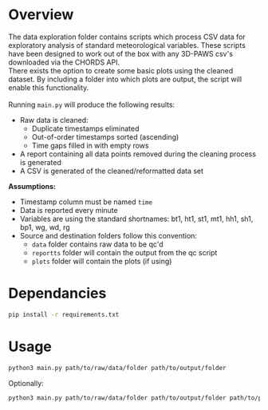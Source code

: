 # Overview
The data exploration folder contains scripts which process CSV data for exploratory analysis of standard meteorological variables.
These scripts have been designed to work out of the box with any 3D-PAWS csv's downloaded via the CHORDS API.<br>
There exists the option to create some basic plots using the cleaned dataset. By including a folder into which plots are output, the script
will enable this functionality.<br>
<br>
Running `main.py` will produce the following results:

- Raw data is cleaned:
  - Duplicate timestamps eliminated
  - Out-of-order timestamps sorted (ascending)
  - Time gaps filled in with empty rows
- A report containing all data points removed during the cleaning process is generated 
- A CSV is generated of the cleaned/reformatted data set

**Assumptions:**

- Timestamp column must be named `time`
- Data is reported every minute
- Variables are using the standard shortnames: bt1, ht1, st1, mt1, hh1, sh1, bp1, wg, wd, rg
- Source and destination folders follow this convention:
  - ```data``` folder contains raw data to be qc'd
  - ```reportts``` folder will contain the output from the qc script
  - ```plots``` folder will contain the plots (if using) 

# Dependancies 
```bash
pip install -r requirements.txt
```

# Usage
```bash
python3 main.py path/to/raw/data/folder path/to/output/folder
```
Optionally:
```bash
python3 main.py path/to/raw/data/folder path/to/output/folder path/to/plots/folder
```
